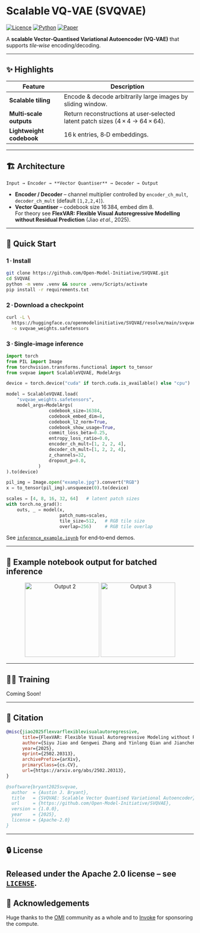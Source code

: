 # Scalable VQ‑VAE (SVQVAE)

[![Licence](https://img.shields.io/badge/license-Apache--2.0-blue.svg)](LICENSE)
[![Python](https://img.shields.io/badge/python-3.11%2B-blue.svg)](#installation)
[![Paper](https://img.shields.io/badge/arXiv-2502.20313-b31b1b.svg)](https://arxiv.org/abs/2502.20313)

A **scalable Vector‑Quantised Variational Autoencoder (VQ‑VAE)** that supports *tile‑wise* encoding/decoding.

---

## ✨ Highlights

| Feature | Description |
|---------|-------------|
| **Scalable tiling** | Encode & decode arbitrarily large images by sliding window. |
| **Multi‑scale outputs** | Return reconstructions at user‑selected latent patch sizes (4 × 4 → 64 × 64). |
| **Lightweight codebook** | 16 k entries, 8‑D embeddings. |

---

## 🏗️ Architecture

    Input → Encoder → **Vector Quantiser** → Decoder → Output

* **Encoder / Decoder** – channel multiplier controlled by `encoder_ch_mult`, `decoder_ch_mult` (default `[1,2,2,4]`).  
* **Vector Quantiser** – codebook size 16 384, embed dim 8.   
For theory see **FlexVAR: Flexible Visual Autoregressive Modelling without Residual Prediction** (Jiao *et al.*, 2025).

---

## 🚀 Quick Start

### 1 · Install

```bash
git clone https://github.com/Open-Model-Initiative/SVQVAE.git
cd SVQVAE
python -m venv .venv && source .venv/Scripts/activate
pip install -r requirements.txt
```

### 2 · Download a checkpoint

```bash
curl -L \
  https://huggingface.co/openmodelinitiative/SVQVAE/resolve/main/svqvae_weights.safetensors \
  -o svqvae_weights.safetensors
```

### 3 · Single‑image inference

```python
import torch
from PIL import Image
from torchvision.transforms.functional import to_tensor
from svqvae import ScalableVQVAE, ModelArgs

device = torch.device("cuda" if torch.cuda.is_available() else "cpu")

model = ScalableVQVAE.load(
    "svqvae_weights.safetensors",
    model_args=ModelArgs(
                codebook_size=16384,
                codebook_embed_dim=8,
                codebook_l2_norm=True,
                codebook_show_usage=True,
                commit_loss_beta=0.25,
                entropy_loss_ratio=0.0,
                encoder_ch_mult=[1, 2, 2, 4],
                decoder_ch_mult=[1, 2, 2, 4],
                z_channels=32,
                dropout_p=0.0,
            )
).to(device)

pil_img = Image.open("example.jpg").convert("RGB")
x = to_tensor(pil_img).unsqueeze(0).to(device)

scales = [4, 8, 16, 32, 64]   # latent patch sizes
with torch.no_grad():
    outs, _ = model(x, 
                    patch_nums=scales,
                    tile_size=512,   # RGB tile size
                    overlap=256)     # RGB tile overlap
```

See [`inference_example.ipynb`](inference_example.ipynb) for end‑to‑end demos.

---

## 🗿 Example notebook output for batched inference

<div align="center">
  <img src="output_final_2.png" width="200" alt="Output 2">
  <img src="output_final_3.png" width="200" alt="Output 3">
</div>

---

## 🏋️‍♂️ Training


Coming Soon!

---

## 📄 Citation

```bibtex
@misc{jiao2025flexvarflexiblevisualautoregressive,
      title={FlexVAR: Flexible Visual Autoregressive Modeling without Residual Prediction}, 
      author={Siyu Jiao and Gengwei Zhang and Yinlong Qian and Jiancheng Huang and Yao Zhao and Humphrey Shi and Lin Ma and Yunchao Wei and Zequn Jie},
      year={2025},
      eprint={2502.20313},
      archivePrefix={arXiv},
      primaryClass={cs.CV},
      url={https://arxiv.org/abs/2502.20313}, 
}

@software{bryant2025svqvae,
  author  = {Austin J. Bryant},
  title   = {SVQVAE: Scalable Vector Quantised Variational Autoencoder},
  url     = {https://github.com/Open-Model-Initiative/SVQVAE},
  version = {1.0.0},
  year    = {2025},
  license = {Apache‑2.0}
}
```

---

## 🔒 License

Released under the **Apache 2.0** license – see [`LICENSE`](LICENSE).
---

## 🙏 Acknowledgements

Huge thanks to the [OMI](https://openmodel.foundation/) community as a whole and to [Invoke](https://www.invoke.com/) for sponsoring the compute.